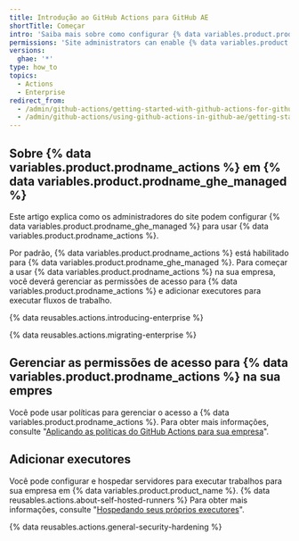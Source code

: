 ```yaml
---
title: Introdução ao GitHub Actions para GitHub AE
shortTitle: Começar
intro: 'Saiba mais sobre como configurar {% data variables.product.prodname_actions %} em {% data variables.product.prodname_ghe_managed %}.'
permissions: 'Site administrators can enable {% data variables.product.prodname_actions %} and configure enterprise settings.'
versions:
  ghae: '*'
type: how_to
topics:
  - Actions
  - Enterprise
redirect_from:
  - /admin/github-actions/getting-started-with-github-actions-for-github-ae
  - /admin/github-actions/using-github-actions-in-github-ae/getting-started-with-github-actions-for-github-ae
---
```



## Sobre {% data variables.product.prodname_actions %} em {% data variables.product.prodname_ghe_managed %}

Este artigo explica como os administradores do site podem configurar {% data variables.product.prodname_ghe_managed %} para usar {% data variables.product.prodname_actions %}.

Por padrão, {% data variables.product.prodname_actions %} está habilitado para {% data variables.product.prodname_ghe_managed %}. Para começar a usar {% data variables.product.prodname_actions %} na sua empresa, você deverá gerenciar as permissões de acesso para {% data variables.product.prodname_actions %} e adicionar executores para executar fluxos de trabalho.

{% data reusables.actions.introducing-enterprise %}

{% data reusables.actions.migrating-enterprise %}

## Gerenciar as permissões de acesso para {% data variables.product.prodname_actions %} na sua empres

Você pode usar políticas para gerenciar o acesso a {% data variables.product.prodname_actions %}. Para obter mais informações, consulte "[Aplicando as políticas do GitHub Actions para sua empresa](/admin/github-actions/enforcing-github-actions-policies-for-your-enterprise)".

## Adicionar executores

Você pode configurar e hospedar servidores para executar trabalhos para sua empresa em {% data variables.product.product_name %}. {% data reusables.actions.about-self-hosted-runners %} Para obter mais informações, consulte "[Hospedando seus próprios executores](/actions/hosting-your-own-runners)".

{% data reusables.actions.general-security-hardening %}

